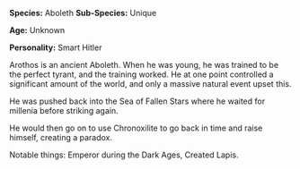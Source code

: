 **Species:** Aboleth
**Sub-Species:** Unique 

**Age:** Unknown

**Personality:** Smart Hitler

Arothos is an ancient Aboleth. When he was young, he was trained to be the perfect tyrant, and the training worked. He at one point controlled a significant amount of the world, and only a massive natural event upset this. 

He was pushed back into the Sea of Fallen Stars where he waited for millenia before striking again.

He would then go on to use Chronoxilite to go back in time and raise himself, creating a paradox. 

Notable things: Emperor during the Dark Ages, Created Lapis.







